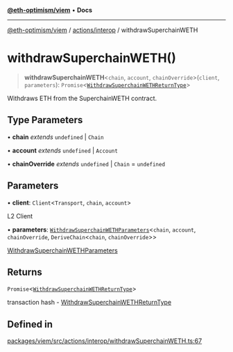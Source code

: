 [**@eth-optimism/viem**](../../../README.md) • **Docs**

***

[@eth-optimism/viem](../../../README.md) / [actions/interop](../README.md) / withdrawSuperchainWETH

# withdrawSuperchainWETH()

> **withdrawSuperchainWETH**\<`chain`, `account`, `chainOverride`\>(`client`, `parameters`): `Promise`\<[`WithdrawSuperchainWETHReturnType`](../type-aliases/WithdrawSuperchainWETHReturnType.md)\>

Withdraws ETH from the SuperchainWETH contract.

## Type Parameters

• **chain** *extends* `undefined` \| `Chain`

• **account** *extends* `undefined` \| `Account`

• **chainOverride** *extends* `undefined` \| `Chain` = `undefined`

## Parameters

• **client**: `Client`\<`Transport`, `chain`, `account`\>

L2 Client

• **parameters**: [`WithdrawSuperchainWETHParameters`](../type-aliases/WithdrawSuperchainWETHParameters.md)\<`chain`, `account`, `chainOverride`, `DeriveChain`\<`chain`, `chainOverride`\>\>

[WithdrawSuperchainWETHParameters](../type-aliases/WithdrawSuperchainWETHParameters.md)

## Returns

`Promise`\<[`WithdrawSuperchainWETHReturnType`](../type-aliases/WithdrawSuperchainWETHReturnType.md)\>

transaction hash - [WithdrawSuperchainWETHReturnType](../type-aliases/WithdrawSuperchainWETHReturnType.md)

## Defined in

[packages/viem/src/actions/interop/withdrawSuperchainWETH.ts:67](https://github.com/ethereum-optimism/ecosystem/blob/17cffb9f4d194af60c7c1f0d0e30d41e88fba084/packages/viem/src/actions/interop/withdrawSuperchainWETH.ts#L67)
